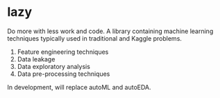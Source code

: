 # lazy
Do more with less work and code. A library containing machine learning techniques typically used in traditional and Kaggle problems.

1. Feature engineering techniques
2. Data leakage
3. Data exploratory analysis
4. Data pre-processing techniques

In development, will replace autoML and autoEDA.
